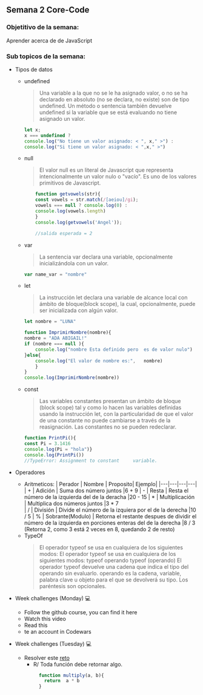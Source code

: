 ## Semana 2 Core-Code
### Objetitivo de la semana: 
Aprender acerca de de JavaScript

### Sub topicos de la semana:
* Tipos de datos

    * undefined
       > Una variable a la que no se le ha asignado valor, o no se ha declarado en absoluto (no se declara, no existe) son de tipo undefined. Un método o sentencia también devuelve undefined si la variable que se está evaluando no tiene asignado un valor.

        ```javascript
        let x;
        x === undefined ?
        console.log("No tiene un valor asignado: < ", x," >") :
        console.log("Si tiene un valor asignado: < ",x," >")
        ```




    * null
        >El valor null es un literal de Javascript que representa intencionalmente un valor nulo o "vacío". Es uno de los valores primitivos de Javascript.

        ```javascript
            function getvowels(str){
            const vowels = str.match(/[aeiou]/gi);
            vowels === null ? console.log(0) :
            console.log(vowels.length)
            }
            console.log(getvowels('Angel'));

            //salida esperada = 2
        ```  

    * var 
        >La sentencia var declara una variable, opcionalmente inicializándola con un valor.

        ```javascript
        var name_var = "nombre"  
        ```
    * let
        >La instrucción let declara una variable de alcance local con ámbito de bloque(block scope), la cual, opcionalmente, puede ser inicializada con algún valor.

        ```javascript
        let nombre = "LUNA"

        function ImprimirNombre(nombre){
        nombre = "ADA ABIGAIL!"
        if (nombre === null ){
            console.log("nombre Esta definido pero  es de valor nulo")
        }else{
            console.log("El valor de nombre es:",   nombre)
            }
        }
        console.log(ImprimirNombre(nombre))  
        ```
    * const
        >Las variables constantes presentan un ámbito de bloque (block scope) tal y como lo hacen las variables definidas usando la instrucción let, con la particularidad de que el valor de una constante no puede cambiarse a través de la reasignación. Las constantes no se pueden redeclarar.

        ```javascript
        function PrintPi(){
        const Pi = 3.1416
        console.log(Pi = "hola")}
        console.log(PrintPi())
        //TypeError: Assignment to constant     variable.  
        ```
* Operadores
    * Aritmeticos:
        | Perador | Nombre | Proposito| Ejemplo|
        |---|---|---|---|
        | + | Adición | Suma dos número juntos |6 + 9 
        | - | Resta | Resta el número de la izquierda del de la deracha |20 - 15
        | * | Multiplicación | Multiplica dos números juntos |3 * 7  
        | / | División | Divide el número de la izquiera por el de la derecha |10 / 5
        | % | Sobrante(Modulo) | Retorna el restante despues de dividir el número de la izquierda en porciones enteras del de la derecha |8 / 3 (Retorna 2, como 3 está 2 veces en 8, quedando 2 de resto)
    * TypeOf
        > El operador typeof se usa en cualquiera de los siguientes modos:
        El operador typeof se usa en cualquiera de los siguientes modos:
        typeof operando
        typeof (operando)
        El operador typeof devuelve una cadena que indica el tipo del operando sin evaluarlo. operando es la cadena, variable, palabra clave u objeto para el que se devolverá su tipo. Los paréntesis son opcionales.            

* Week challenges (Monday) 💻
    * Follow the github course, you can find it here
    * Watch this video
    * Read this
    * te an account in Codewars
* Week challenges (Tuesday) 💻
    * Resolver este [reto](https://www.codewars.com/kata/50654ddff44f800200000004 "Ve a CodeWars")
        * R/ Toda función debe retornar algo.
            ```javascript
              function multiply(a, b){
                return  a * b
              }

             ```

